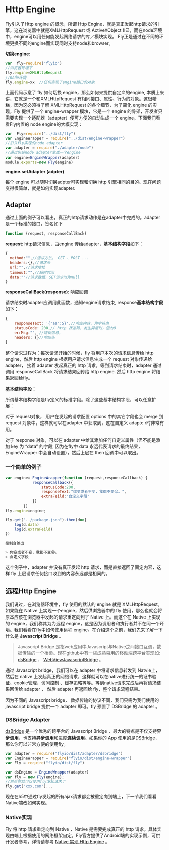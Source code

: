 # Http Engine

Fly引入了Http engine 的概念，所谓 Http Engine，就是真正发起http请求的引擎，这在浏览器中就是XMLHttpRequest 或 ActiveXObject (IE)，而在node环境中，engine可以用任何能发起网络请求的库／模块实现。 Fly正是通过在不同的环境更换不同的engine而实现同时支持node和browser。

**切换engine**:

```javascript
var  fly=require("flyio")
//浏览器环境下
fly.engine=XMLHttpRequest
//node环境
fly.engine=xx  //任何实现了engine接口的对象
```

上面代码示意了 fly 如何切换 engine，那么如何来提供自定义的engine, 本质上来讲，它就是一个和XMLHttpRequest 有相同接口、属性、行为的对象。这很糟糕，因为这必须得了解 XMLHttpRequest 的各个细节，为了简化 engine 的实现，Fly 提供了一个 engine-wrapper 模块，它是一个 engine 的骨架，开发者只需要实现一个适配器（adapter）便可方便的自动生成一个 engine。下面我们看看Fly内置的 node engine的大概实现：

```javascript
var  Fly=require("../dist/fly")
var EngineWrapper = require("../dist/engine-wrapper")
//引入fly实现的node adapter
var adapter = require("./adapter/node")
//通过包装node adapter生成一个engine
var engine=EngineWrapper(adapter)
module.exports=new Fly(engine)
```

**engine.setAdapter (adpter)**

每个 engine 可以随时切换adpter可实现和切换 http 引擎相同的目的。现在问题变得很简单，就是如何实现adapter.

## Adapter

通过上面的例子可以看出，真正的http请求动作是在adapter中完成的。adapter是一个标准的接口，签名如下

```javascript
function (request, responseCallBack)
```

**request**: http请求信息，由engine 传给adapter，**基本结构字段**如下：

```javascript
{
  method:"",//请求方法， GET 、POST ...
  headers:{},//请求头
  url:"",//请求地址
  timeout:"",//超时时间
  data:""//请求数据，GET请求时为null
}
```

**responseCallBack(response)**: 响应回调

请求结束时adapter应调用此函数，通知engine请求结束, response**基本结构字段**如下：

```javascript
{
    responseText: '{"aa":5}',//响应内容，为字符串
    statusCode: 200,// http 状态码，发生异常时，值为0
    errMsg:"", //错误信息，
    headers: {}//响应头
}
```

整个请求过程为：每次请求开始的时候，fly 将用户本次的请求信息传给 http engine，然后 http engine 根据用户请求信息生成一个 request 对象传递给 adapter， 接着 adapter 发起真正的 http 请求，等到请求结束时，adapter 通过调用 responseCallBack 将请求结果回传给 http engine.  然后 http engine 将结果返回给fly。

**基本结构字段：**

所谓基本结构字段是fly定义的标准字段。除了这些基本结构字段，可以任意扩展：

对于 request对象， 用户在发起的请求配置 options 中的其它字段也会 merge 到 request 对象中，这样就可以在adapter 中获取到，这在自定义 adapte r时非常有用。

对于 response 对象，可以在 adapter  中给其添加任何自定义属性（但不能是添加 key 为 “data” 的字段, 因为在fly中 data 永远代表请求的最终结果，EngineWrapper 中会自动设置），然后上层在 then 回调中可以取出。

### 一个简单的例子

```javascript
var engine= EngineWrapper(function (request,responseCallback) {
            responseCallback({
                statusCode:200,
                responseText:"你变或者不变，我都不变😜。",
                extraFeild:"自定义字段"
            })
        })
fly.engine=engine;

fly.get("../package.json").then(d=>{
    log(d.data)
    log(d.extraFeild)
})

控制台输出

> 你变或者不变，我都不变😜。
> 自定义字段

```

这个例子中，adapter 并没有真正发起 http 请求，而是直接返回了固定内容，这样 fly 上层请求任何接口收到的内容永远都是相同的。

## 远程Http Engine

我们说过，在浏览器环境中，fly 使用的默认的 engine 就是 XMLHttpRequest。 如果能在 Native 上实现一个engine，然后供浏览器中的 fly 使用，那么也就会将原本应该在浏览器中发起的请求重定向到了 Native 上。而这个在 Native 上实现的 engine，我们称其为为远程 engine，这是因为调用者和执行者并不在同一个环境。我们看看在fly中如何使用远程 engine。在介绍这个之前，我们先来了解一下什么是 **Javascript Bridge** 。 

> Javascript Bridge 是指web应用中Javascript与Native之间接口互调，数据传输的一个桥梁。现在github中有一些成熟易用的移动端跨平台实现如: [dsBridge](https://github.com/wendux/DSBridge-Android) 、 [WebViewJavascriptBridge](https://github.com/marcuswestin/WebViewJavascriptBridge) 。

通过 Javascript bridge，我们可以在 adapter 中将请求信息转发到 Natvie上，然后在 native 上发起真正的网络请求，这样就可以在native进行统一的证书验证、cookie管理、访问控制 、缓存策略等等。等到native请求完成后再将请求结果回传给 adapter ， 然后 adapter 再返回给 fly，整个请求流程结束。

因为不同的 Javascript bridge， 数据传输的协议不同，我们只需为我们使用的 javascript bridge 提供一个 adapter 即可。fly 预置了 DSBridge 的 adapter 。

### DSBridge Adapter

[dsBridge](https://github.com/wendux/DSBridge-Android)  是一个优秀的跨平台的 Javascript Bridge ，最大的特点是不仅支持**异步调用**，也支持**异步调用**和进度**连续调用**。如果你的 App 使用的是DSBridge， 那么你可以非常方便的使用fly。

```javascript
var adapter = require("flyio/dist/adapter/dsbridge")
var EngineWrapper = require("flyio/dist/engine-wrapper")
var Fly = require("flyio/dist/fly")

var dsEngine = EngineWrapper(adapter)
var fly = new Fly(engine);
//然后你就可以使用fly发起请求了
fly.get("xxx.com")...
```

现在在h5中通过fly发起的所有ajax请求都会被重定向到端上，下一节我们看看Native端改如何实现。

### Native实现

Fly 将 http 请求重定向到 Native ，Native 是需要完成真正的 http 请求。具体实现由端上根据使用的网络框架自定。Fly官方提供了Android端的实现示例，可供开发者参考，详情请参考 [Native 实现 Http Engine](#/doc/flyio/native) 。

### 

